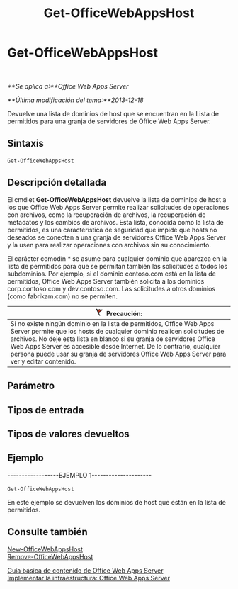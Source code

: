 ﻿---
title: Get-OfficeWebAppsHost
TOCTitle: Get-OfficeWebAppsHost
ms:assetid: a9b766a7-a15c-4bbf-9750-31719406d65f
ms:mtpsurl: https://technet.microsoft.com/es-es/library/JJ219446(v=office.15)
ms:contentKeyID: 48793535
ms.date: 12/18/2017
mtps_version: v=office.15
ms.translationtype: HT
---

# Get-OfficeWebAppsHost

 

_**Se aplica a:**Office Web Apps Server_

_**Última modificación del tema:**2013-12-18_

Devuelve una lista de dominios de host que se encuentran en la Lista de permitidos para una granja de servidores de Office Web Apps Server.

## Sintaxis

    Get-OfficeWebAppsHost

## Descripción detallada

El cmdlet **Get-OfficeWebAppsHost** devuelve la lista de dominios de host a los que Office Web Apps Server permite realizar solicitudes de operaciones con archivos, como la recuperación de archivos, la recuperación de metadatos y los cambios de archivos. Esta lista, conocida como la lista de permitidos, es una característica de seguridad que impide que hosts no deseados se conecten a una granja de servidores Office Web Apps Server y la usen para realizar operaciones con archivos sin su conocimiento.

El carácter comodín \* se asume para cualquier dominio que aparezca en la lista de permitidos para que se permitan también las solicitudes a todos los subdominios. Por ejemplo, si el dominio contoso.com está en la lista de permitidos, Office Web Apps Server también solicita a los dominios corp.contoso.com y dev.contoso.com. Las solicitudes a otros dominios (como fabrikam.com) no se permiten.

<table>
<thead>
<tr class="header">
<th><img src="images/JJ219453.Caution(Office.15).gif" title="Precaución" alt="Precaución" /><strong>Precaución:</strong></th>
</tr>
</thead>
<tbody>
<tr class="odd">
<td>Si no existe ningún dominio en la lista de permitidos, Office Web Apps Server permite que los hosts de cualquier dominio realicen solicitudes de archivos. No deje esta lista en blanco si su granja de servidores Office Web Apps Server es accesible desde Internet. De lo contrario, cualquier persona puede usar su granja de servidores Office Web Apps Server para ver y editar contenido.</td>
</tr>
</tbody>
</table>


## Parámetro

## Tipos de entrada

## Tipos de valores devueltos

## Ejemplo

\------------------EJEMPLO 1---------------------

    Get-OfficeWebAppsHost

En este ejemplo se devuelven los dominios de host que están en la lista de permitidos.

## Consulte también


[New-OfficeWebAppsHost](new-officewebappshost.md)  
[Remove-OfficeWebAppsHost](remove-officewebappshost.md)  


[Guía básica de contenido de Office Web Apps Server](content-roadmap-for-office-web-apps-server.md)  
[Implementar la infraestructura: Office Web Apps Server](deploy-the-infrastructure-office-web-apps-server.md)  
  

[](deploy-the-infrastructure-office-web-apps-server.md)

